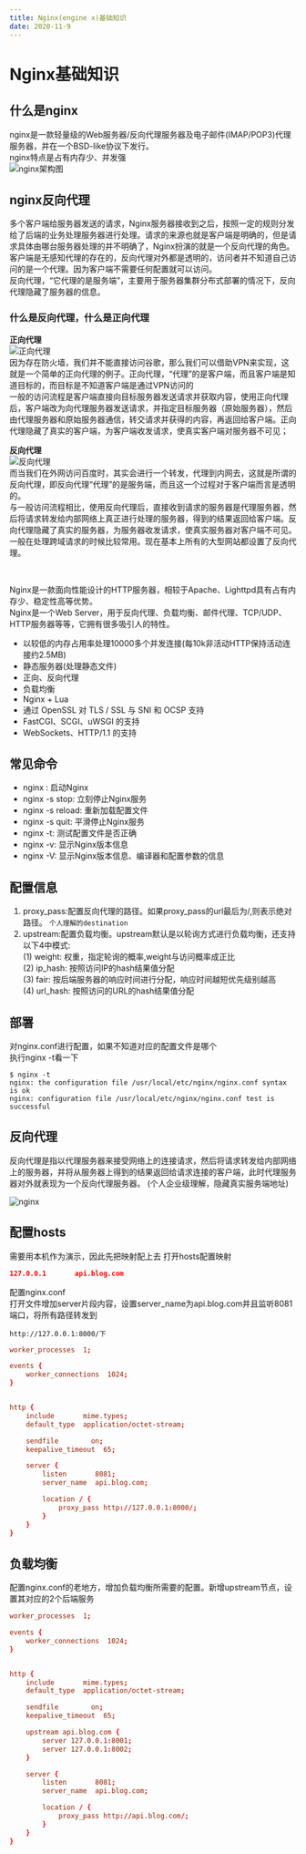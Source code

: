 ```yaml
---
title: Nginx(engine x)基础知识
date: 2020-11-9
---
```


# Nginx基础知识

## 什么是nginx  
nginx是一款轻量级的Web服务器/反向代理服务器及电子邮件(IMAP/POP3)代理服务器，并在一个BSD-like协议下发行。  
nginx特点是占有内存少、并发强  
![nginx架构图](./img/nginx-structure.jpg)  


## nginx反向代理  
多个客户端给服务器发送的请求，Nginx服务器接收到之后，按照一定的规则分发给了后端的业务处理服务器进行处理。请求的来源也就是客户端是明确的，但是请求具体由哪台服务器处理的并不明确了，Nginx扮演的就是一个反向代理的角色。  
客户端是无感知代理的存在的，反向代理对外都是透明的，访问者并不知道自己访问的是一个代理。因为客户端不需要任何配置就可以访问。  
反向代理，“它代理的是服务端”，主要用于服务器集群分布式部署的情况下，反向代理隐藏了服务器的信息。  
### 什么是反向代理，什么是正向代理  
**正向代理**  
![正向代理](./img/positive.jpg)  
因为存在防火墙，我们并不能直接访问谷歌，那么我们可以借助VPN来实现，这就是一个简单的正向代理的例子。正向代理，“代理”的是客户端，而且客户端是知道目标的，而目标是不知道客户端是通过VPN访问的  
一般的访问流程是客户端直接向目标服务器发送请求并获取内容，使用正向代理后，客户端改为向代理服务器发送请求，并指定目标服务器（原始服务器），然后由代理服务器和原始服务器通信，转交请求并获得的内容，再返回给客户端。正向代理隐藏了真实的客户端，为客户端收发请求，使真实客户端对服务器不可见；
<br>

**反向代理**  
![反向代理](./img/negative.jpg)  
而当我们在外网访问百度时，其实会进行一个转发，代理到内网去，这就是所谓的反向代理，即反向代理“代理”的是服务端，而且这一个过程对于客户端而言是透明的。  
与一般访问流程相比，使用反向代理后，直接收到请求的服务器是代理服务器，然后将请求转发给内部网络上真正进行处理的服务器，得到的结果返回给客户端。反向代理隐藏了真实的服务器，为服务器收发请求，使真实服务器对客户端不可见。一般在处理跨域请求的时候比较常用。现在基本上所有的大型网站都设置了反向代理。

<br>

Nginx是一款面向性能设计的HTTP服务器，相较于Apache、Lighttpd具有占有内存少、稳定性高等优势。  
Nginx是一个Web Server，用于反向代理、负载均衡、邮件代理、TCP/UDP、HTTP服务器等等，它拥有很多吸引人的特性。  

+ 以较低的内存占用率处理10000多个并发连接(每10k非活动HTTP保持活动连接约2.5MB)  
+ 静态服务器(处理静态文件)  
+ 正向、反向代理  
+ 负载均衡  
+ Nginx + Lua
+ 通过 OpenSSL 对 TLS / SSL 与 SNI 和 OCSP 支持
+ FastCGI、SCGI、uWSGI 的支持
+ WebSockets、HTTP/1.1 的支持


## 常见命令  
+ nginx : 启动Nginx
+ nginx -s stop: 立刻停止Nginx服务  
+ nginx -s reload: 重新加载配置文件  
+ nginx -s quit: 平滑停止Nginx服务  
+ nginx -t: 测试配置文件是否正确  
+ nginx -v: 显示Nginx版本信息
+ nginx -V: 显示Nginx版本信息、编译器和配置参数的信息


## 配置信息  
1. proxy_pass:配置反向代理的路径。如果proxy_pass的url最后为/,则表示绝对路径。 ```个人理解的destination``` 
2. upstream:配置负载均衡。upstream默认是以轮询方式进行负载均衡，还支持以下4中模式:  
   (1) weight: 权重，指定轮询的概率,weight与访问概率成正比  
   (2) ip_hash: 按照访问IP的hash结果值分配  
   (3) fair: 按后端服务器的响应时间进行分配，响应时间越短优先级别越高  
   (4) url_hash: 按照访问的URL的hash结果值分配  


## 部署  
对nginx.conf进行配置，如果不知道对应的配置文件是哪个  
执行nginx -t看一下

```shell
$ nginx -t
nginx: the configuration file /usr/local/etc/nginx/nginx.conf syntax is ok
nginx: configuration file /usr/local/etc/nginx/nginx.conf test is successful
```
  

## 反向代理  
反向代理是指以代理服务器来接受网络上的连接请求，然后将请求转发给内部网络上的服务器，并将从服务器上得到的结果返回给请求连接的客户端，此时代理服务器对外就表现为一个反向代理服务器。
(个人企业级理解，隐藏真实服务端地址)  

![nginx](./img/nginx.png)  


## 配置hosts  
需要用本机作为演示，因此先把映射配上去
打开hosts配置映射  

```json
127.0.0.1       api.blog.com
```

配置nginx.conf  
打开文件增加server片段内容，设置server_name为api.blog.com并且监听8081端口，将所有路径转发到  
```http
http://127.0.0.1:8000/下
```

```conf
worker_processes  1;

events {
    worker_connections  1024;
}


http {
    include       mime.types;
    default_type  application/octet-stream;

    sendfile        on;
    keepalive_timeout  65;

    server {
        listen       8081;
        server_name  api.blog.com;

        location / {
            proxy_pass http://127.0.0.1:8000/;
        }
    }
}
```


## 负载均衡  
配置nginx.conf的老地方，增加负载均衡所需要的配置。新增upstream节点，设置其对应的2个后端服务  
```conf
worker_processes  1;

events {
    worker_connections  1024;
}


http {
    include       mime.types;
    default_type  application/octet-stream;

    sendfile        on;
    keepalive_timeout  65;

    upstream api.blog.com {
        server 127.0.0.1:8001;
        server 127.0.0.1:8002;
    }

    server {
        listen       8081;
        server_name  api.blog.com;

        location / {
            proxy_pass http://api.blog.com/;
        }
    }
}
```


